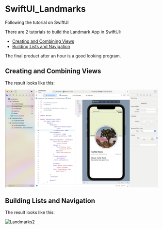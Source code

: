 # SwiftUI_Landmarks

Following the tutorial on SwiftUI

There are 2 tutorials to build the Landmark App in SwiftUI:

- [Creating and Combining Views](https://developer.apple.com/tutorials/swiftui/creating-and-combining-views)
- [Building Lists and Navigation](https://developer.apple.com/tutorials/swiftui/building-lists-and-navigation)

The final product after an hour is a good looking program.

## Creating and Combining Views

The result looks like this:

![Landmarks1](docs/landmarks1.png)

## Building Lists and Navigation

The result looks like this:

![Landmarks2](docs/landmarks2.png)
